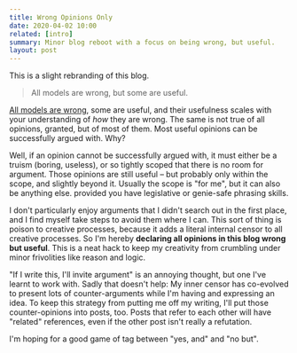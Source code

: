 ```yaml
---
title: Wrong Opinions Only
date: 2020-04-02 10:00
related: [intro]
summary: Minor blog reboot with a focus on being wrong, but useful.
layout: post
---
```


This is a slight rebranding of this blog.

<blockquote>All models are wrong, but some are useful.</blockquote>

[All models are wrong](https://en.wikipedia.org/wiki/All_models_are_wrong), some are useful, and their usefulness scales
with your understanding of *how* they are wrong. The same is not true of all opinions, granted, but of most of them.
Most useful opinions can be successfully argued with. Why?

Well, if an opinion cannot be successfully argued with, it must either be a truism (boring, useless), or so tightly
scoped that there is no room for argument. Those opinions are still useful – but probably only within the scope, and
slightly beyond it. Usually the scope is "for me", but it can also be anything else. provided you have legislative or
genie-safe phrasing skills.

I don't particularly enjoy arguments that I didn't search out in the first place, and I find myself take steps to avoid
them where I can. This sort of thing is poison to creative processes, because it adds a literal internal censor to all
creative processes. So I'm hereby **declaring all opinions in this blog wrong but useful**. This is a neat hack to keep
my creativity from crumbling under minor frivolities like reason and logic.

"If I write this, I'll invite argument" is an annoying thought, but one I've learnt to work with. Sadly that doesn't
help: My inner censor has co-evolved to present lots of counter-arguments while I'm having and expressing an idea. To
keep this strategy from putting me off my writing, I'll put those counter-opinions into posts, too. Posts that refer to
each other will have "related" references, even if the other post isn't really a refutation.

I'm hoping for a good game of tag between "yes, and" and "no but".
